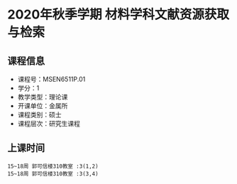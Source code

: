 # 2020年秋季学期 材料学科文献资源获取与检索 






## 课程信息

- 课程号：MSEN6511P.01
- 学分：1
- 教学类型：理论课
- 开课单位：金属所
- 课程类别：硕士
- 课程层次：研究生课程

## 上课时间

```
15~18周 郭可信楼310教室 :3(1,2)
15~18周 郭可信楼310教室 :3(3,4)
```

